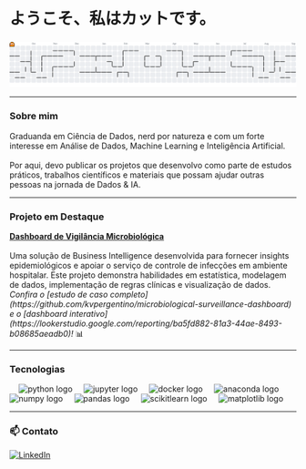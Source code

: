 <h1 align="left">ようこそ、私はカットです。</h1>

### 
<picture>
  <source media="(prefers-color-scheme: dark)" srcset="https://raw.githubusercontent.com/kvpergentino/kvpergentino/output/pacman-contribution-graph-dark.svg">
  <source media="(prefers-color-scheme: light)" srcset="https://raw.githubusercontent.com/kvpergentino/kvpergentino/output/pacman-contribution-graph.svg">
  <img alt="Pac‑Man contribution graph" src="https://raw.githubusercontent.com/kvpergentino/kvpergentino/output/pacman-contribution-graph.svg">
</picture>

---
<h3 align="left">Sobre mim</h3>

<p align="left">Graduanda em Ciência de Dados, nerd por natureza e com um forte interesse em Análise de Dados, Machine Learning e Inteligência Artificial.<br><br>Por aqui, devo publicar os projetos que desenvolvo como parte de estudos práticos, trabalhos científicos e materiais que possam ajudar outras pessoas na jornada de Dados & IA.</p>

---

<h3 align="left">Projeto em Destaque</h3>
<p align="left">
  <strong><a href="https://github.com/kvpergentino/microbiological-surveillance-dashboard">Dashboard de Vigilância Microbiológica</a></strong>
  <br><br>
  Uma solução de Business Intelligence desenvolvida para fornecer insights epidemiológicos e apoiar o serviço de controle de infecções em ambiente hospitalar. Este projeto demonstra habilidades em estatística, modelagem de dados, implementação de regras clínicas e visualização de dados.
  <br>
  <em>Confira o [estudo de caso completo](https://github.com/kvpergentino/microbiological-surveillance-dashboard) e o [dashboard interativo](https://lookerstudio.google.com/reporting/ba5fd882-81a3-44ae-8493-b08685aeadb0)!</em> 📊
</p>

---

<h3 align="left">Tecnologias</h3>

<div align="left">
  <img width="12" />
  <img src="https://cdn.jsdelivr.net/gh/devicons/devicon/icons/python/python-original.svg" height="40" alt="python logo"  />
  <img width="12" />
  <img src="https://cdn.jsdelivr.net/gh/devicons/devicon/icons/jupyter/jupyter-original.svg" height="40" alt="jupyter logo"  />
  <img width="12" />
  <img src="https://cdn.jsdelivr.net/gh/devicons/devicon/icons/docker/docker-original.svg" height="40" alt="docker logo"  />
  <img width="12" />
  <img src="https://cdn.jsdelivr.net/gh/devicons/devicon/icons/anaconda/anaconda-original.svg" height="40" alt="anaconda logo"  />
  <img src="https://cdn.jsdelivr.net/gh/devicons/devicon/icons/numpy/numpy-original.svg" height="40" alt="numpy logo"  />
  <img width="12" />
  <img src="https://cdn.jsdelivr.net/gh/devicons/devicon/icons/pandas/pandas-original.svg" height="40" alt="pandas logo"  />
  <img width="12" />
  <img src="https://cdn.jsdelivr.net/gh/devicons/devicon/icons/scikitlearn/scikitlearn-original.svg" height="40" alt="scikitlearn logo"  />
  <img width="12" />
  <img src="https://cdn.jsdelivr.net/gh/devicons/devicon/icons/matplotlib/matplotlib-original.svg" height="40" alt="matplotlib logo"  />
</div>

---

<h3 align="left">📫 Contato</h3>

<p align="left">
  <a href="https://www.linkedin.com/in/kvpergentino/" target="_blank">
    <img src="https://img.shields.io/badge/LinkedIn-0077B5?style=for-the-badge&logo=linkedin&logoColor=white" alt="LinkedIn"/>
  </a>
</p>

